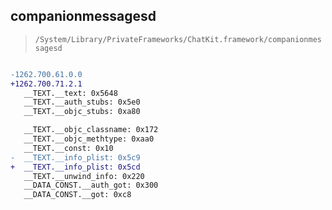 ## companionmessagesd

> `/System/Library/PrivateFrameworks/ChatKit.framework/companionmessagesd`

```diff

-1262.700.61.0.0
+1262.700.71.2.1
   __TEXT.__text: 0x5648
   __TEXT.__auth_stubs: 0x5e0
   __TEXT.__objc_stubs: 0xa80

   __TEXT.__objc_classname: 0x172
   __TEXT.__objc_methtype: 0xaa0
   __TEXT.__const: 0x10
-  __TEXT.__info_plist: 0x5c9
+  __TEXT.__info_plist: 0x5cd
   __TEXT.__unwind_info: 0x220
   __DATA_CONST.__auth_got: 0x300
   __DATA_CONST.__got: 0xc8

```
